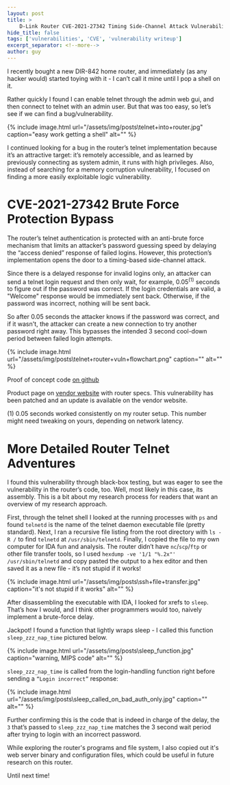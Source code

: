 ```yaml
---
layout: post
title: >
    D-Link Router CVE-2021-27342 Timing Side-Channel Attack Vulnerability Writeup
hide_title: false
tags: ['vulnerabilities', 'CVE', 'vulnerability writeup']
excerpt_separator: <!--more-->
author: guy
---
```

I recently bought a new DIR\-842 home router, and immediately \(as any hacker would\) started toying with it \- I can’t call it mine until I pop a shell on it.

Rather quickly I found I can enable telnet through the admin web gui, and then connect to telnet with an admin user. But that was too easy, so let’s see if we can find a bug/vulnerability.
<!--more-->

{% include image.html url="/assets/img/posts\telnet+into+router.jpg" caption="easy work getting a shell" alt="" %}

I continued looking for a bug in the router’s telnet implementation because it’s an attractive target: it’s remotely accessible, and as learned by previously connecting as system admin, it runs with high privileges. Also, instead of searching for a memory corruption vulnerability, I focused on finding a more easily exploitable logic vulnerability.
# CVE\-2021\-27342 Brute Force Protection Bypass
The router’s telnet authentication is protected with an anti\-brute force mechanism that limits an attacker’s password guessing speed by delaying the “access denied” response of failed logins. However, this protection’s implementation opens the door to a timing\-based side\-channel attack.

Since there is a delayed response for invalid logins only, an attacker can send a telnet login request and then only wait, for example, 0.05<sup>\(1\)</sup> seconds to figure out if the password was correct. If the login credentials are valid, a "Welcome" response would be immediately sent back. Otherwise, if the password was incorrect, nothing will be sent back.

So after 0.05 seconds the attacker knows if the password was correct, and if it wasn't, the attacker can create a new connection to try another password right away. This bypasses the intended 3 second cool\-down period between failed login attempts.

{% include image.html url="/assets/img/posts\telnet+router+vuln+flowchart.png" caption="" alt="" %}

Proof of concept code [on github](https://github.com/guywhataguy/D-Link-CVE-2021-27342-exploit/blob/main/dlink-telnet-exploit-CVE-2021-27342.py)

Product page on [vendor website](https://www.dlink.com/en/products/dir-842-wireless-ac1200-mu-mimo-wi-fi-gigabit-router) with router specs. This vulnerability has been patched and an update is available on the vendor website.

\(1\) 0.05 seconds worked consistently on my router setup. This number might need tweaking on yours, depending on network latency. 
# More Detailed Router Telnet Adventures
I found this vulnerability through black\-box testing, but was eager to see the vulnerability in the router’s code, too. Well, most likely in this case, its assembly. This is a bit about my research process for readers that want an overview of my research approach.

First, through the telnet shell I looked at the running processes with `ps` and found `telnetd` is the name of the telnet daemon executable file \(pretty standard\). Next, I ran a recursive file listing from the root directory with `ls -R /` to find `telnetd` at `/usr/sbin/telnetd`. Finally, I copied the file to my own computer for IDA fun and analysis. The router didn’t have `nc`/`scp`/`ftp` or other file transfer tools, so I used `hexdump -ve '1/1 "%.2x"' /usr/sbin/telnetd` and copy pasted the output to a hex editor and then saved it as a new file \- it’s not stupid if it works\!

{% include image.html url="/assets/img/posts\ssh+file+transfer.jpg" caption="it&#x27;s not stupid if it works" alt="" %}

After disassembling the executable with IDA, I looked for xrefs to `sleep`. That’s how I would, and I think other programmers would too, naively implement a brute\-force delay. 

Jackpot\! I found a function that lightly wraps sleep \- I called this function `sleep_zzz_nap_time` pictured below.

{% include image.html url="/assets/img/posts\sleep_function.jpg" caption="warning, MIPS code" alt="" %}

`sleep_zzz_nap_time` is called from the login\-handling function right before sending a `“Login incorrect”` response:

{% include image.html url="/assets/img/posts\sleep_called_on_bad_auth_only.jpg" caption="" alt="" %}

Further confirming this is the code that is indeed in charge of the delay, the `3` that’s passed to `sleep_zzz_nap_time` matches the 3 second wait period after trying to login with an incorrect password.

While exploring the router's programs and file system, I also copied out it's web server binary and configuration files, which could be useful in future research on this router.

Until next time\!
